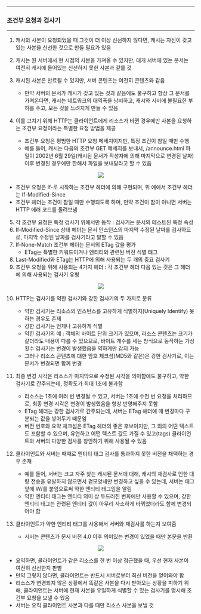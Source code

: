 -----
### 조건부 요청과 검사기
-----
1. 캐시의 사본이 요청되었을 때 그것이 더 이상 신선하지 않다면, 캐시는 자신이 갖고 있는 사본을 신선한 것으로 만들 필요가 있음
2. 캐시는 원 서버에서 현 시점의 사본을 가져올 수 있지만, 대개 서버에 있는 문서는 여전히 캐시에 들어있는 신선하지 못한 사본과 같를 것
3. 캐시된 사본은 만료될 수 있지만, 서버 콘텐츠는 여전히 콘텐츠와 같음
   - 만약 서버의 문서가 캐시가 갖고 있는 것과 같음에도 불구하고 항상 그 문서를 가져온다면, 캐시는 네트워크의 대역폭을 낭비하고, 캐시와 서버에 불필요한 부하를 주고, 모든 것을 느려지게 만들 수 있음

4. 이를 고치기 위해 HTTP는 클라이언트에게 리소스가 바뀐 경우에만 사본을 요청하는 조건부 요청이라는 특별한 요청 방법을 제공
   - 조건부 요청은 평범한 HTTP 요청 메세지이지만, 특정 조건이 참일 때만 수행
   - 예를 들어, 캐시는 다음의 조건부 GET 메세지를 보내서, /announce.html 파일이 2002년 6월 29일(캐시된 문서가 작성자에 의해 마지막으로 변경된 날짜) 이후 변경된 경우에만 한해서 파일을 보내달라고 할 수 있음
<div align="center">
<img src="https://github.com/user-attachments/assets/cb554032-240a-4000-875b-d93b1b92bf11">
</div>

   - 조건부 요청은 If-로 시작하는 조건부 헤더에 의해 구현되며, 위 예에서 조건부 헤더는 If-Modified-Since
   - 조건부 헤더는 조건이 참일 때만 수행되도록 하며, 만약 조건이 참이 아니면 서버는 HTTP 에러 코드를 돌려보냄

5. 각 조건부 요청은 특정 검사기 위에서만 동작 : 검사기는 문서의 테스트된 특정 속성
6. If-Modified-Since 상태 헤더는 문서 인스턴스의 마지막 수정된 날짜를 검사하므로, 마지막 수정된 날짜를 검사기라고 말할 수 있음
7. If-None-Match 조건부 헤더는 문서의 ETag 값을 평가
   - ETag는 특별한 키워드이거나 엔티티와 관련된 버전 식별 태그
8. Last-Modified와 ETag는 HTTP에 의해 사용되는 두 개의 중요 검사기
9. 조건부 요청을 위해 사용되는 4가지 헤더 : 각 조건부 헤더 다음 있는 것은 그 헤더에 의해 사용되는 검사기 유형
<div align="center">
<img src="https://github.com/user-attachments/assets/df736fdf-41e2-44f3-bdbb-be928b224c94">
</div>

10. HTTP는 검사기를 약한 검사기와 강한 검사기의 두 가지로 분류
    - 약한 검사기는 리소스의 인스턴스를 고유하게 식별하지(Uniquely Identify) 못하는 경우도 존재
    - 강한 검사기는 언제나 고유하게 식별
    - 약한 검사기의 예 : 객체의 바이트 단위 크기가 있으며, 리소스 콘텐츠는 크기가 같더라도 내용이 다를 수 있으므로, 바이트 개수를 세는 방식으로 동작하는 가상 횟수 검사기는 변경이 발생했음을 약하게만 감지 가능
    - 그러나 리소스 콘텐츠에 대한 암호 체크섬(MD5와 같은)은 강한 검사기로, 이는 문서가 변경되면 함께 변경

11. 최종 변경 시각은 리소스가 마지막으로 수정된 시각을 의미함에도 불구하고, 약한 검사기로 간주되는데, 정확도가 최대 1초에 불과함
    - 리소스는 1초에 여러 번 변경될 수 있고, 서버는 1초에 수천 번 요청을 처리하므로, 최종 변경 시각은 변경이 발생했음을 항상 반영해주지 못함
    - ETag 헤더는 강한 검사기로 간주되는데, 서버는 ETag 헤더에 매 변경마다 구분되는 값을 넣어두기 때문임
    - 버전 번호와 요약 체크섬은 ETag 헤더의 좋은 후보이지만, 그 외의 어떤 텍스트도 포함할 수 있으며, 유연하고 어떤 텍스트 값도 가질 수 있고(tags) 클라이언트와 서버의 다양한 검사를 창안하기 위해 사용될 수 있음

12. 클라이언트와 서버는 때때로 엔티티 태그 검사를 통과하지 못한 버전을 채택하는 경우 존재
    - 예를 들어, 서버는 크고 자주 찾는 캐시된 문서에 대해, 캐시의 재검사로 인한 대량 전송을 유발하지 않으면서 겉모양새만 변경하고 싶을 수 있는데, 서버는 태그 앞에 W/를 붙임으로써 약한 엔티티 태그임을 알림
    - 약한 엔티티 태그는 엔티티 의미 상 두드러진 변화에만 사용할 수 있으며, 강한 엔티티 태그는 관련된 엔티티 값이 아무리 사소하게 바뀌었더라도 함께 변경되어야 함

13. 클라이언트가 약한 엔티티 태그를 사용해서 서버와 재검사를 하는지 보여줌
    - 서버는 콘텐츠가 문서 버전 4.0 이후 의미있는 변경이 있었을 때만 본문을 반환
<div align="center">
<img src="https://github.com/user-attachments/assets/25e07bf8-5f77-4226-b302-c10e1eb32d10">
</div>

   - 요약하면, 클라이언트가 같은 리소스를 한 번 이상 접근했을 때, 우선 현재 사본이 여전히 신선한지 판별
   - 만약 그렇지 않다면, 클라이언트는 반드시 서버로부터 최신 버전을 얻어와야 함
   - 리소스가 변경되지 않은 상황에서 똑같은 사본을 다시 받아오는 상황을 피하기 위해, 클라이언트는 서버에 현재 사본을 유일하게 식별할 수 있는 검사기를 명시해 조건부 요청을 보낼 수 있음
   - 서버는 오직 클라이언트 사본과 다를 때만 리소스 사본을 보낼 것
